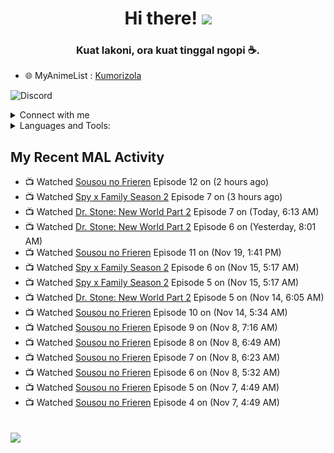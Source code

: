 <h1 align="center">Hi there! <img src="https://media.giphy.com/media/hvRJCLFzcasrR4ia7z/giphy.gif" width="25px"> </h1>
<h3 align="center">Kuat lakoni, ora kuat tinggal ngopi ☕.</h3>

- 🌐 MyAnimeList : [Kumorizola](https://myanimelist.net/animelist/Kumorizola)

![Discord](https://discord.c99.nl/widget/theme-3/761213268009943051.png)
<details>
      <summary>Connect with me</summary>
    <p align="left">
        <a href="https://www.facebook.com/kumori.hartley.1" target="blank"><img align="center"
                src="https://raw.githubusercontent.com/rahuldkjain/github-profile-readme-generator/master/src/images/icons/Social/facebook.svg"
                alt="kumori hartley" height="30" width="40" /></a>
        <a href="https://www.instagram.com/kumorizola/" target="blank"><img align="center"
                src="https://raw.githubusercontent.com/rahuldkjain/github-profile-readme-generator/master/src/images/icons/Social/instagram.svg"
                alt="kumorizola" height="30" width="40" /></a>
        <a href="https://discord.com" target="blank"><img align="center"
                src="https://raw.githubusercontent.com/rahuldkjain/github-profile-readme-generator/master/src/images/icons/Social/discord.svg"
                alt="Kumori#5882" height="30" width="40" /></a>
    </p>
</details>

<details>
    <summary align="left">Languages and Tools:</summary>
<p align="left">
      <a href="https://www.w3schools.com/css/" target="_blank">
        <img src="https://raw.githubusercontent.com/devicons/devicon/master/icons/css3/css3-original-wordmark.svg"
            alt="css3" width="40" height="40" /> </a> <a href="https://www.w3.org/html/" target="_blank"> <img
            src="https://raw.githubusercontent.com/devicons/devicon/master/icons/html5/html5-original-wordmark.svg"
            alt="html5" width="40" height="40" /> </a> <a href="https://www.java.com" target="_blank"> <img
            src="https://raw.githubusercontent.com/devicons/devicon/master/icons/java/java-original.svg" alt="java"
            width="40" height="40" /> </a> <a href="https://developer.mozilla.org/en-US/docs/Web/JavaScript"
            target="_blank"> <img
            src="https://raw.githubusercontent.com/devicons/devicon/master/icons/javascript/javascript-original.svg"
            alt="javascript" width="40" height="40" /> </a> <a href="https://nodejs.org" target="_blank"> <img
            src="https://raw.githubusercontent.com/devicons/devicon/master/icons/nodejs/nodejs-original-wordmark.svg"
            alt="nodejs" width="40" height="40" /> </a> <a href="https://www.python.org" target="_blank"> <img
            src="https://raw.githubusercontent.com/devicons/devicon/master/icons/python/python-original.svg"
            alt="python" width="40" height="40" /> </a> <a href="https://www.typescriptlang.org/" target="_blank"> <img
            src="https://raw.githubusercontent.com/devicons/devicon/master/icons/typescript/typescript-original.svg" 
            alt="typescript" width="40" height="40" /> </a> <a href="https://www.photoshop.com/en" target="_blank"> <img
            src="https://upload.wikimedia.org/wikipedia/commons/a/af/Adobe_Photoshop_CC_icon.svg" alt="photoshop" width="40" height="40"/> </a>
            <a href="https://www.adobe.com/products/premiere.html" target="_blank"> <img
            src="https://upload.wikimedia.org/wikipedia/commons/4/40/Adobe_Premiere_Pro_CC_icon.svg" alt="Premiere pro" width="40" height="40"/> </a>
            <a href="https://www.adobe.com/in/products/illustrator.html" target="_blank"> <img 
            src="https://upload.wikimedia.org/wikipedia/commons/f/fb/Adobe_Illustrator_CC_icon.svg" alt="illustrator" width="40" height="40"/> </a>
      
 </details>
 
 <h2> My Recent MAL Activity</h2>
<!-- MAL_ACTIVITY:start -->

- 📺 Watched [Sousou no Frieren](https://MyAnimeList.net/anime.php?id=52991) Episode 12 on (2 hours ago)
- 📺 Watched [Spy x Family Season 2](https://MyAnimeList.net/anime.php?id=53887) Episode 7 on (3 hours ago)
- 📺 Watched [Dr. Stone: New World Part 2](https://MyAnimeList.net/anime.php?id=55644) Episode 7 on (Today, 6:13 AM)
- 📺 Watched [Dr. Stone: New World Part 2](https://MyAnimeList.net/anime.php?id=55644) Episode 6 on (Yesterday, 8:01 AM)
- 📺 Watched [Sousou no Frieren](https://MyAnimeList.net/anime.php?id=52991) Episode 11 on (Nov 19, 1:41 PM)
- 📺 Watched [Spy x Family Season 2](https://MyAnimeList.net/anime.php?id=53887) Episode 6 on (Nov 15, 5:17 AM)
- 📺 Watched [Spy x Family Season 2](https://MyAnimeList.net/anime.php?id=53887) Episode 5 on (Nov 15, 5:17 AM)
- 📺 Watched [Dr. Stone: New World Part 2](https://MyAnimeList.net/anime.php?id=55644) Episode 5 on (Nov 14, 6:05 AM)
- 📺 Watched [Sousou no Frieren](https://MyAnimeList.net/anime.php?id=52991) Episode 10 on (Nov 14, 5:34 AM)
- 📺 Watched [Sousou no Frieren](https://MyAnimeList.net/anime.php?id=52991) Episode 9 on (Nov 8, 7:16 AM)
- 📺 Watched [Sousou no Frieren](https://MyAnimeList.net/anime.php?id=52991) Episode 8 on (Nov 8, 6:49 AM)
- 📺 Watched [Sousou no Frieren](https://MyAnimeList.net/anime.php?id=52991) Episode 7 on (Nov 8, 6:23 AM)
- 📺 Watched [Sousou no Frieren](https://MyAnimeList.net/anime.php?id=52991) Episode 6 on (Nov 8, 5:32 AM)
- 📺 Watched [Sousou no Frieren](https://MyAnimeList.net/anime.php?id=52991) Episode 5 on (Nov 7, 4:49 AM)
- 📺 Watched [Sousou no Frieren](https://MyAnimeList.net/anime.php?id=52991) Episode 4 on (Nov 7, 4:49 AM)

<!-- MAL_ACTIVITY:end -->

  
<h2 align="left"> <img src="https://media.discordapp.net/attachments/918405470073520168/919220018355523584/ezgif.com-gif-maker_1.gif">
